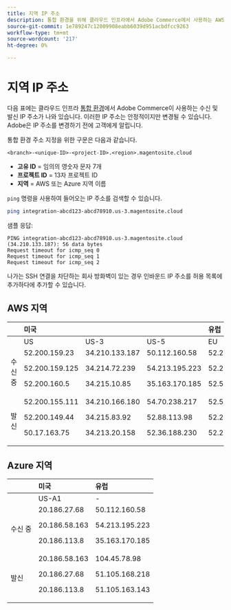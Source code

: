 ```yaml
---
title: 지역 IP 주소
description: 통합 환경을 위해 클라우드 인프라에서 Adobe Commerce에서 사용하는 AWS 및 Azure 지역의 IP 주소 목록을 참조하십시오.
source-git-commit: 1e789247c12009908eabb6039d951acbdfcc9263
workflow-type: tm+mt
source-wordcount: '217'
ht-degree: 0%

---
```


# 지역 IP 주소

다음 표에는 클라우드 인프라 [통합 환경](../architecture/pro-architecture.md#integration-environment)에서 Adobe Commerce이 사용하는 수신 및 발신 IP 주소가 나와 있습니다. 이러한 IP 주소는 안정적이지만 변경될 수 있습니다. Adobe은 IP 주소를 변경하기 전에 고객에게 알립니다.

통합 환경 주소 지정을 위한 구문은 다음과 같습니다.

```text
<branch>-<unique-ID>-<project-ID>.<region>.magentosite.cloud
```

- **고유 ID** = 임의의 영숫자 문자 7개
- **프로젝트 ID** = 13자 프로젝트 ID
- **지역** = AWS 또는 Azure 지역 이름

`ping` 명령을 사용하여 들어오는 IP 주소를 검색할 수 있습니다.

```bash
ping integration-abcd123-abcd78910.us-3.magentosite.cloud
```

샘플 응답:

```console
PING integration-abcd123-abcd78910.us-3.magentosite.cloud (34.210.133.187): 56 data bytes
Request timeout for icmp_seq 0
Request timeout for icmp_seq 1
Request timeout for icmp_seq 2
```

나가는 SSH 연결을 차단하는 회사 방화벽이 있는 경우 인바운드 IP 주소를 허용 목록에 추가하다에 추가할 수 있습니다.

## AWS 지역

|     | 미국 |       |      | 유럽 |      |      |      | 아시아 태평양 |
| --- | :------------ | :---- | :--- | :----- | :--- | :--- | :--- | :----------- |
|     | US | US-3 | US-5 | EU | EU-3 | EU-5 | EU-6 | AP-3 |
| 수신 중 | <!--US-->52.200.159.23<p>52.200.159.125<p>52.200.160.5 | <!--US-3-->34.210.133.187<p>34.214.72.239<p>34.215.10.85 | <!--US-5-->50.112.160.58<p>54.213.195.223<p>35.163.170.185 | <!--EU-->52.209.44.44<p>52.209.23.96<p>52.51.117.101 | <!--EU-3-->34.240.75.192<p>34.251.110.37<p>52.19.113.35 | <!--EU-5-->35.157.81.88<p>3.122.198.131<p>52.28.102.195 | <!--EU-6-->35.181.23.47<p>35.181.24.165<p>35.180.237.48 | <!--AP-3-->52.65.39.201<p>52.65.10.202<p>52.65.30.37 |
| 발신 | <!--US-->52.200.155.111<p>52.200.149.44<p>50.17.163.75 | <!--US-3-->34.210.166.180<p>34.215.83.92<p>34.213.20.158 | <!--US-5-->54.70.238.217<p>52.88.113.98<p>52.36.188.230 | <!--EU-->52.51.163.159<p>52.209.44.60<p>52.208.156.247 | <!--EU-3-->34.240.57.142<p>52.16.140.48<p>52.209.134.55 | <!--EU-5-->3.121.163.221<p>3.121.79.229<p>18.197.3.230 | <!--EU-6-->52.47.155.26<p>35.181.0.157<p>35.181.12.15 | <!--AP-3-->52.65.143.178<p>13.54.80.197<p>52.62.224.4 |

## Azure 지역

|          | 미국 | 유럽 |
| -------- | :-------------- | :-------------- |
|          | US-A1 | - |
| 수신 중 | <!--US-A1--> 20.186.27.68<p>20.186.58.163<p>20.186.113.8 | <!--AZ-W-1-->50.112.160.58<p>54.213.195.223<p>35.163.170.185 |
| 발신 | <!--US-A1-->20.186.58.163<p>20.186.27.68<p>20.186.113.8 | <!--AZ-W-1-->104.45.78.98<p>51.105.168.218<p>51.105.163.143 |

